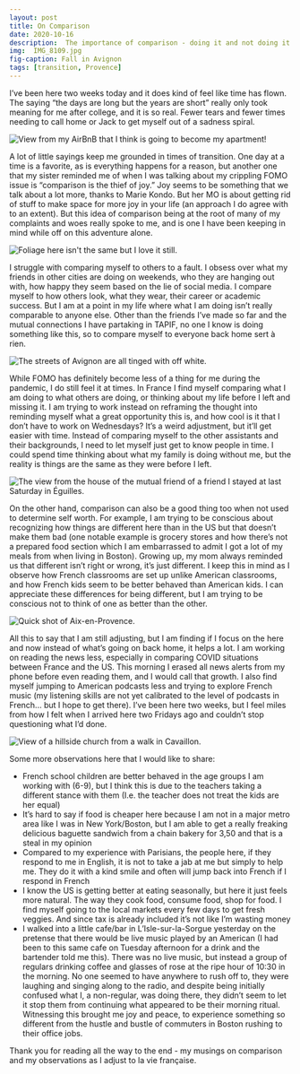 ```yaml
---
layout: post
title: On Comparison
date: 2020-10-16
description:  The importance of comparison - doing it and not doing it.
img:  IMG_8109.jpg
fig-caption: Fall in Avignon
tags: [transition, Provence]
---
```

I’ve been here two weeks today and it does kind of feel like time has flown. The saying “the days are long but the years are short” really only took meaning for me after college, and it is so real. Fewer tears and fewer times needing to call home or Jack to get myself out of a sadness spiral.

![View from my AirBnB that I think is going to become my apartment!](/assets/img/2020.10.16/D68A0CF2.jpg)

A lot of little sayings keep me grounded in times of transition. One day at a time is a favorite, as is everything happens for a reason, but another one that my sister reminded me of when I was talking about my crippling FOMO issue is “comparison is the thief of joy.” Joy seems to be something that we talk about a lot more, thanks to Marie Kondo. But her MO is about getting rid of stuff to make space for more joy in your life (an approach I do agree with to an extent). But this idea of comparison being at the root of many of my complaints and woes really spoke to me, and is one I have been keeping in mind while off on this adventure alone.

![Foliage here isn't the same but I love it still.](/assets/img/2020.10.16/IMG_7992.jpeg)

I struggle with comparing myself to others to a fault. I obsess over what my friends in other cities are doing on weekends, who they are hanging out with, how happy they seem based on the lie of social media. I compare myself to how others look, what they wear, their career or academic success. But I am at a point in my life where what I am doing isn’t really comparable to anyone else. Other than the friends I’ve made so far and the mutual connections I have partaking in TAPIF, no one I know is doing something like this, so to compare myself to everyone back home sert à rien.

![The streets of Avignon are all tinged with off white.](/assets/img/2020.10.16/IMG_7998.jpeg)

While FOMO has definitely become less of a thing for me during the pandemic, I do still feel it at times. In France I find myself comparing what I am doing to what others are doing, or thinking about my life before I left and missing it. I am trying to work instead on reframing the thought into reminding myself what a great opportunity this is, and how cool is it that I don’t have to work on Wednesdays? It’s a weird adjustment, but it’ll get easier with time. Instead of comparing myself to the other assistants and their backgrounds, I need to let myself just get to know people in time. I could spend time thinking about what my family is doing without me, but the reality is things are the same as they were before I left.

![The view from the house of the mutual friend of a friend I stayed at last Saturday in Éguilles.](/assets/img/2020.10.16/IMG_8017.jpeg)

On the other hand, comparison can also be a good thing too when not used to determine self worth. For example, I am trying to be conscious about recognizing how things are different here than in the US but that doesn’t make them bad (one notable example is grocery stores and how there’s not a prepared food section which I am embarrassed to admit I got a lot of my meals from when living in Boston). Growing up, my mom always reminded us that different isn’t right or wrong, it’s just different. I keep this in mind as I observe how French classrooms are set up unlike American classrooms, and how French kids seem to be better behaved than American kids. I can appreciate these differences for being different, but I am trying to be conscious not to think of one as better than the other.

![Quick shot of Aix-en-Provence.](/assets/img/2020.10.16/IMG_8047.jpeg)

All this to say that I am still adjusting, but I am finding if I focus on the here and now instead of what’s going on back home, it helps a lot. I am working on reading the news less, especially in comparing COVID situations between France and the US. This morning I erased all news alerts from my phone before even reading them, and I would call that growth. I also find myself jumping to American podcasts less and trying to explore French music (my listening skills are not yet calibrated to the level of podcasts in French... but I hope to get there). I’ve been here two weeks, but I feel miles from how I felt when I arrived here two Fridays ago and couldn’t stop questioning what I’d done.

![View of a hillside church from a walk in Cavaillon.](/assets/img/2020.10.16/IMG_8114.jpeg)

Some more observations here that I would like to share:
- French school children are better behaved in the age groups I am working with (6-9), but I think this is due to the teachers taking a different stance with them (I.e. the teacher does not treat the kids are her equal)
- It’s hard to say if food is cheaper here because I am not in a major metro area like I was in New York/Boston, but I am able to get a really freaking delicious baguette sandwich from a chain bakery for 3,50 and that is a steal in my opinion
- Compared to my experience with Parisians, the people here, if they respond to me in English, it is not to take a jab at me but simply to help me. They do it with a kind smile and often will jump back into French if I respond in French
- I know the US is getting better at eating seasonally, but here it just feels more natural. The way they cook food, consume food, shop for food. I find myself going to the local markets every few days to get fresh veggies. And since tax is already included it’s not like I’m wasting money
- I walked into a little cafe/bar in L’Isle-sur-la-Sorgue yesterday on the pretense that there would be live music played by an American (I had been to this same cafe on Tuesday afternoon for a drink and the bartender told me this). There was no live music, but instead a group of regulars drinking coffee and glasses of rose at the ripe hour of 10:30 in the morning. No one seemed to have anywhere to rush off to, they were laughing and singing along to the radio, and despite being initially confused what I, a non-regular, was doing there, they didn’t seem to let it stop them from continuing what appeared to be their morning ritual. Witnessing this brought me joy and peace, to experience something so different from the hustle and bustle of commuters in Boston rushing to their office jobs.

Thank you for reading all the way to the end - my musings on comparison and my observations as I adjust to la vie française.
